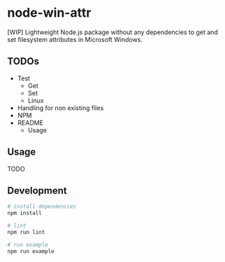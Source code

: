 # node-win-attr

[WIP] Lightweight Node.js package without any dependencies to get and set filesystem attributes in Microsoft Windows.

## TODOs

- Test
  - Get
  - Set
  - Linux
- Handling for non existing files
- NPM
- README
  - Usage

## Usage

TODO

## Development

```sh
# install dependencies
npm install

# lint
npm run lint

# run example
npm run example
```
